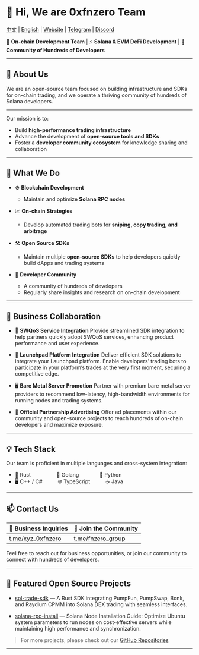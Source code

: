 
# 👋 Hi, We are **0xfnzero Team**
[中文](https://github.com/0xfnzero/0xfnzero/blob/main/README_CN.md) | [English](https://github.com/0xfnzero/0xfnzero/blob/main/README.md) | [Website](https://fnzero.dev/) | [Telegram](https://t.me/fnzero_group) | [Discord](https://discord.gg/ckf5UHxz)

🔗 **On-chain Development Team** | ⚡ **Solana & EVM DeFi Development** | 👥 **Community of Hundreds of Developers**

---

## 🧠 About Us

We are an open-source team focused on building infrastructure and SDKs for on-chain trading, and we operate a thriving community of hundreds of Solana developers.

---

Our mission is to:

* Build **high-performance trading infrastructure**
* Advance the development of **open-source tools and SDKs**
* Foster a **developer community ecosystem** for knowledge sharing and collaboration

---

## 🚀 What We Do

* ⚙️ **Blockchain Development**

  * Maintain and optimize **Solana RPC nodes**

* 📈 **On-chain Strategies**

  * Develop automated trading bots for **sniping, copy trading, and arbitrage**

* 🛠️ **Open Source SDKs**

  * Maintain multiple **open-source SDKs** to help developers quickly build dApps and trading systems

* 👥 **Developer Community**

  * A community of hundreds of developers
  * Regularly share insights and research on on-chain development

---

## 💼 Business Collaboration

* 🔌 **SWQoS Service Integration**
  Provide streamlined SDK integration to help partners quickly adopt SWQoS services, enhancing product performance and user experience.

* 🚀 **Launchpad Platform Integration**
  Deliver efficient SDK solutions to integrate your Launchpad platform.
  Enable developers’ trading bots to participate in your platform’s trades at the very first moment, securing a competitive edge.

* 🖥️ **Bare Metal Server Promotion**
  Partner with premium bare metal server providers to recommend low-latency, high-bandwidth environments for running nodes and trading systems.

* 📢 **Official Partnership Advertising**
  Offer ad placements within our community and open-source projects to reach hundreds of on-chain developers and maximize exposure.

---

## 💡 Tech Stack

Our team is proficient in multiple languages and cross-system integration:

* 🦀 Rust     🔧 Golang    🧠 Python
* 🖥️ C++ / C#   🌐 TypeScript   ☕ Java

---

## 📫 Contact Us  

| 🤝 Business Inquiries | 👥 Join the Community |
|------------------------|-----------------------|
| [t.me/xyz_0xfnzero](https://t.me/xyz_0xfnzero) | [t.me/fnzero_group](https://t.me/fnzero_group) |

Feel free to reach out for business opportunities, or join our community to connect with hundreds of developers.

---

## 📂 Featured Open Source Projects

* [sol-trade-sdk](https://github.com/0xfnzero/sol-trade-sdk) — A Rust SDK integrating PumpFun, PumpSwap, Bonk, and Raydium CPMM into Solana DEX trading with seamless interfaces.

* [solana-rpc-install](https://github.com/0xfnzero/solana-rpc-install) — Solana Node Installation Guide: Optimize Ubuntu system parameters to run nodes on cost-effective servers while maintaining high performance and synchronization.

> For more projects, please check out our [GitHub Repositories](https://github.com/0xfnzero?tab=repositories)

---
